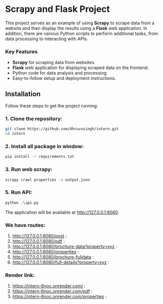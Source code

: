 # Scrapy and Flask Project


This project serves as an example of using **Scrapy** to scrape data from a website and then display the results using a **Flask** web application. In addition, there are various Python scripts to perform additional tasks, from data processing to interacting with APIs.

### Key Features

- **Scrapy** for scraping data from websites.
- **Flask** web application for displaying scraped data on the frontend.
- Python code for data analysis and processing.
- Easy-to-follow setup and deployment instructions.

## Installation

Follow these steps to get the project running:

### 1. Clone the repository:

   ```bash
   git clone https://github.com/dhruvxsingh/intern.git
   cd intern 
   ```


### 2. Install all package in window:

   ```bash
   pip install -r requirements.txt
```

### 3.  Run web scrapy:

   ```bash
  scrapy crawl properties -o output.json
  ```

  ### 5.  Run API:

   ```bash
  python .\api.py
  ```

The application will be available at http://127.0.0.1:8080.

 ### We have routes:
 1. http://127.0.0.1:8080/post :  
 2. http://127.0.0.1:8080/pdf :
 3. http://127.0.0.1:8080/brochure-data?property=xyz :
 4. http://127.0.0.1:8080/properties :
 5. http://127.0.0.1:8080/brochure-fulldata :
 6. http://127.0.0.1:8080/full-details?property=xyz :

### Render link:
1. https://intern-6noc.onrender.com/ :
2. https://intern-6noc.onrender.com/pdf :
3. https://intern-6noc.onrender.com/properties :


